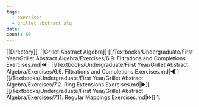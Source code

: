 ```yaml
---
tags:
  - exercises
  - grillet_abstract_alg
date:
count: 60
---
```

[[Directory]], [[Grillet Abstract Algebra]]
[[/Textbooks/Undergraduate/First Year/Grillet Abstract Algebra/Exercises/6.9. Filtrations and Completions Exercises.md|🞀🞀]] [[/Textbooks/Undergraduate/First Year/Grillet Abstract Algebra/Exercises/6.9. Filtrations and Completions Exercises.md|◀]] [[/Textbooks/Undergraduate/First Year/Grillet Abstract Algebra/Exercises/7.2. Ring Extensions Exercises.md|▶]] [[/Textbooks/Undergraduate/First Year/Grillet Abstract Algebra/Exercises/7.11. Regular Mappings Exercises.md|🞂🞂]]
1. 